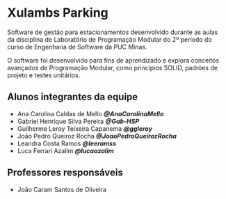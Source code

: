 # Xulambs Parking
Software de gestão para estacionamentos desenvolvido durante as aulas da disciplina de Laboratório de Programação Modular do 2º período do curso de Engenharia de Software da PUC Minas.

O software foi desenvolvido para fins de aprendizado e explora conceitos avançados de Programação Modular, como princípios SOLID, padrões de projeto e testes unitários.

## Alunos integrantes da equipe

* Ana Carolina Caldas de Mello **_@AnaCarolinaMello_**
* Gabriel Henrique Silva Pereira **_@Gab-HSP_**
* Guilherme Leroy Teixeira Capanema **_@ggleroy_**
* João Pedro Queiroz Rocha **_@JoaoPedroQueirozRocha_**
* Leandra Costa Ramos **_@leeramss_**
* Luca Ferrari Azalim **_@lucaazalim_**

## Professores responsáveis

* João Caram Santos de Oliveira

